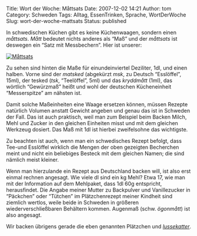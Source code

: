 Title: Wort der Woche: Måttsats
Date: 2007-12-02 14:21
Author: tom
Category: Schweden
Tags: Alltag, EssenTrinken, Sprache, WortDerWoche
Slug: wort-der-woche-mattsats
Status: published

In schwedischen Küchen gibt es keine Küchenwaagen, sondern einen
*måttsats*. *Mått* bedeutet nichts anderes als “Maß” und der *måttsats*
ist deswegen ein “Satz mit Messbechern”. Hier ist unserer:

[![Måttsats](/pic/mattsats_s.jpg "Måttsats")](/pic/mattsats_l.jpg)

Zu sehen sind hinten die Maße für einundeinviertel Deziliter, 1dl, und
einen halben. Vorne sind der *matsked* (abgekürzt *msk*, zu Deutsch
“Esslöffel”, 15ml), der tesked (*tsk*, “Teelöffel”, 5ml) und das
*kryddmått* (1ml), das wörtlich “Gewürzmaß” heißt und wohl der deutschen
Kücheneinheit “Messerspitze” am nähsten ist.

Damit solche Maßeinheiten eine Waage ersetzen können, müssen Rezepte
natürlich Volumen anstatt Gewicht angeben und genau das ist in Schweden
der Fall. Das ist auch praktisch, weil man zum Beispiel beim Backen
Milch, Mehl und Zucker in den gleichen Einheiten misst und mit dem
gleichen Werkzeug dosiert. Das Maß mit 1dl ist hierbei zweifelsohne das
wichtigste.

Zu beachten ist auch, wenn man ein schwedisches Rezept befolgt, dass
Tee-und Esslöffel wirklich die Mengen der oben gezeigten Becherchen
meint und nicht ein beliebiges Besteck mit dem gleichen Namen; die sind
nämlich meist kleiner.

Wenn man hierzulande ein Rezept aus Deutschland backen will, ist also
erst einmal rechnen angesagt. Wie viele dl sind ein kg Mehl? Etwa 17,
wie man mit der Information auf dem Mehlpaket, dass 1dl 60g entspricht,
herausfindet. Die Angabe meiner Mutter zu Backpulver und Vanillezucker
in “Päckchen” oder “Tütchen” im Plätzchenrezept meiner Kindheit sind
ziemlich wertlos, weile beide in Schweden in größeren
wiederverschließbaren Behältern kommen. Augenmaß (schw. *ögonmått*) ist
also angesagt.

Wir backen übrigens gerade die eben genannten Plätzchen und
[*lussekatter*](http://www.fiket.de/2006/12/13/lucia-und-die-katzen/).

